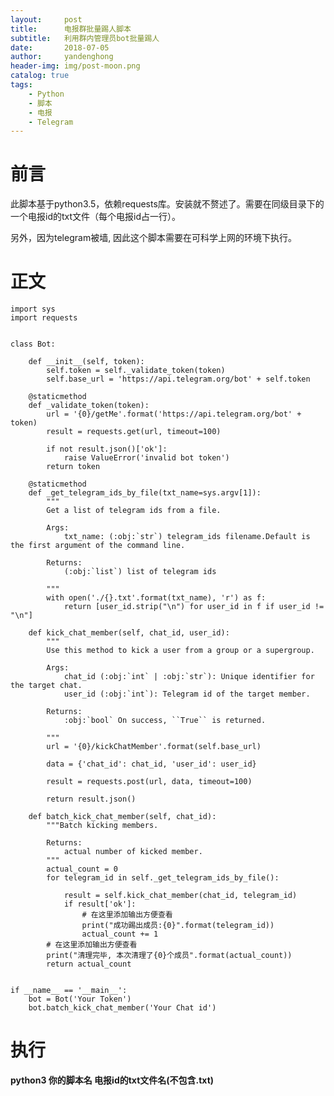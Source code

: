 ```yaml
---
layout:     post
title:      电报群批量踢人脚本
subtitle:   利用群内管理员bot批量踢人
date:       2018-07-05
author:     yandenghong
header-img: img/post-moon.png
catalog: true
tags:
    - Python
    - 脚本
    - 电报
    - Telegram
---
```


# 前言
此脚本基于python3.5，依赖requests库。安装就不赘述了。需要在同级目录下的一个电报id的txt文件（每个电报id占一行）。

另外，因为telegram被墙, 因此这个脚本需要在可科学上网的环境下执行。
# 正文

    import sys
    import requests


    class Bot:

        def __init__(self, token):
            self.token = self._validate_token(token)
            self.base_url = 'https://api.telegram.org/bot' + self.token

        @staticmethod
        def _validate_token(token):
            url = '{0}/getMe'.format('https://api.telegram.org/bot' + token)
            result = requests.get(url, timeout=100)

            if not result.json()['ok']:
                raise ValueError('invalid bot token')
            return token

        @staticmethod
        def _get_telegram_ids_by_file(txt_name=sys.argv[1]):
            """
            Get a list of telegram ids from a file.

            Args:
                txt_name: (:obj:`str`) telegram_ids filename.Default is the first argument of the command line.

            Returns:
                (:obj:`list`) list of telegram ids

            """
            with open('./{}.txt'.format(txt_name), 'r') as f:
                return [user_id.strip("\n") for user_id in f if user_id != "\n"]

        def kick_chat_member(self, chat_id, user_id):
            """
            Use this method to kick a user from a group or a supergroup.

            Args:
                chat_id (:obj:`int` | :obj:`str`): Unique identifier for the target chat.
                user_id (:obj:`int`): Telegram id of the target member.

            Returns:
                :obj:`bool` On success, ``True`` is returned.

            """
            url = '{0}/kickChatMember'.format(self.base_url)

            data = {'chat_id': chat_id, 'user_id': user_id}

            result = requests.post(url, data, timeout=100)

            return result.json()

        def batch_kick_chat_member(self, chat_id):
            """Batch kicking members.

            Returns:
                actual number of kicked member.
            """
            actual_count = 0
            for telegram_id in self._get_telegram_ids_by_file():

                result = self.kick_chat_member(chat_id, telegram_id)
                if result['ok']:
                    # 在这里添加输出方便查看
                    print("成功踢出成员:{0}".format(telegram_id))
                    actual_count += 1
            # 在这里添加输出方便查看
            print("清理完毕, 本次清理了{0}个成员".format(actual_count))
            return actual_count


    if __name__ == '__main__':
        bot = Bot('Your Token')
        bot.batch_kick_chat_member('Your Chat id')

# 执行
__python3 你的脚本名 电报id的txt文件名(不包含.txt)__